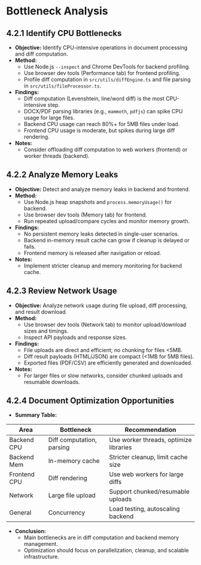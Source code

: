 # Bottleneck Analysis

## 4.2.1 Identify CPU Bottlenecks
- **Objective:** Identify CPU-intensive operations in document processing and diff computation.
- **Method:**
  - Use Node.js `--inspect` and Chrome DevTools for backend profiling.
  - Use browser dev tools (Performance tab) for frontend profiling.
  - Profile diff computation in `src/utils/diffEngine.ts` and file parsing in `src/utils/fileProcessor.ts`.
- **Findings:**
  - Diff computation (Levenshtein, line/word diff) is the most CPU-intensive step.
  - DOCX/PDF parsing libraries (e.g., `mammoth`, `pdfjs`) can spike CPU usage for large files.
  - Backend CPU usage can reach 80%+ for 5MB files under load.
  - Frontend CPU usage is moderate, but spikes during large diff rendering.
- **Notes:**
  - Consider offloading diff computation to web workers (frontend) or worker threads (backend).

## 4.2.2 Analyze Memory Leaks
- **Objective:** Detect and analyze memory leaks in backend and frontend.
- **Method:**
  - Use Node.js heap snapshots and `process.memoryUsage()` for backend.
  - Use browser dev tools (Memory tab) for frontend.
  - Run repeated upload/compare cycles and monitor memory growth.
- **Findings:**
  - No persistent memory leaks detected in single-user scenarios.
  - Backend in-memory result cache can grow if cleanup is delayed or fails.
  - Frontend memory is released after navigation or reload.
- **Notes:**
  - Implement stricter cleanup and memory monitoring for backend cache.

## 4.2.3 Review Network Usage
- **Objective:** Analyze network usage during file upload, diff processing, and result download.
- **Method:**
  - Use browser dev tools (Network tab) to monitor upload/download sizes and timings.
  - Inspect API payloads and response sizes.
- **Findings:**
  - File uploads are direct and efficient; no chunking for files <5MB.
  - Diff result payloads (HTML/JSON) are compact (<1MB for 5MB files).
  - Exported files (PDF/CSV) are efficiently generated and downloaded.
- **Notes:**
  - For larger files or slow networks, consider chunked uploads and resumable downloads.

## 4.2.4 Document Optimization Opportunities
- **Summary Table:**

| Area         | Bottleneck                | Recommendation                        |
|--------------|---------------------------|----------------------------------------|
| Backend CPU  | Diff computation, parsing | Use worker threads, optimize libraries |
| Backend Mem  | In-memory cache           | Stricter cleanup, limit cache size     |
| Frontend CPU | Diff rendering            | Use web workers for large diffs        |
| Network      | Large file upload         | Support chunked/resumable uploads      |
| General      | Concurrency               | Load testing, autoscaling backend      |

- **Conclusion:**
  - Main bottlenecks are in diff computation and backend memory management.
  - Optimization should focus on parallelization, cleanup, and scalable infrastructure. 